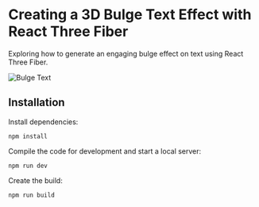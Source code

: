 # Creating a 3D Bulge Text Effect with React Three Fiber

Exploring how to generate an engaging bulge effect on text using React Three Fiber.

![Bulge Text](https://tympanus.net/codrops/wp-content/uploads/2024/03/cover.gif)

## Installation

Install dependencies:

```
npm install
```

Compile the code for development and start a local server:

```
npm run dev
```

Create the build:

```
npm run build
```





